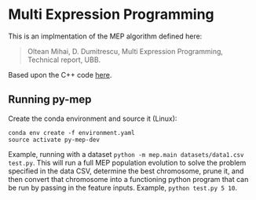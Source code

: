 # Multi Expression Programming

This is an implmentation of the MEP algorithm defined here:

> Oltean Mihai, D. Dumitrescu, Multi Expression Programming, Technical report, UBB.

Based upon the C++ code [here](https://github.com/mepx/mep-basic-src).

## Running py-mep

Create the conda environment and source it (Linux):

```
conda env create -f environment.yaml
source activate py-mep-dev
```

Example, running with a dataset `python -m mep.main datasets/data1.csv test.py`. This will run a full MEP population evolution to solve the problem specified in the data CSV, determine the best chromosome, prune it, and then convert that chromosome into a functioning python program that can be run by passing in the feature inputs. Example, `python test.py 5 10`.